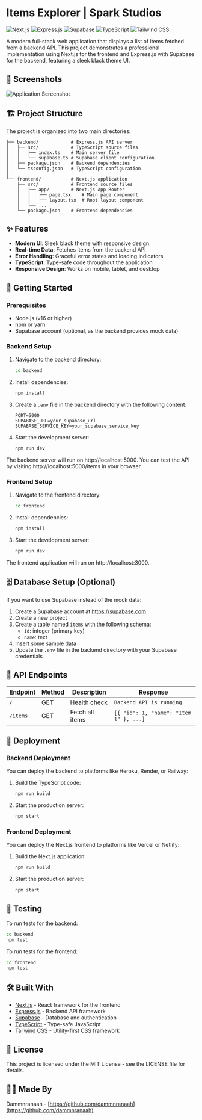 # Items Explorer | Spark Studios

![Next.js](https://img.shields.io/badge/Next.js-black?style=for-the-badge&logo=next.js&logoColor=white)
![Express.js](https://img.shields.io/badge/Express.js-000000?style=for-the-badge&logo=express&logoColor=white)
![Supabase](https://img.shields.io/badge/Supabase-3ECF8E?style=for-the-badge&logo=supabase&logoColor=white)
![TypeScript](https://img.shields.io/badge/TypeScript-007ACC?style=for-the-badge&logo=typescript&logoColor=white)
![Tailwind CSS](https://img.shields.io/badge/Tailwind_CSS-38B2AC?style=for-the-badge&logo=tailwind-css&logoColor=white)

A modern full-stack web application that displays a list of items fetched from a backend API. This project demonstrates a professional implementation using Next.js for the frontend and Express.js with Supabase for the backend, featuring a sleek black theme UI.

## 📸 Screenshots

![Application Screenshot](https://via.placeholder.com/800x400?text=Items+Explorer+Screenshot)

## 🏗️ Project Structure

The project is organized into two main directories:

```
├── backend/            # Express.js API server
│   ├── src/            # TypeScript source files
│   │   ├── index.ts    # Main server file
│   │   └── supabase.ts # Supabase client configuration
│   ├── package.json    # Backend dependencies
│   └── tsconfig.json   # TypeScript configuration
│
└── frontend/           # Next.js application
    ├── src/            # Frontend source files
    │   ├── app/        # Next.js App Router
    │   │   ├── page.tsx    # Main page component
    │   │   └── layout.tsx  # Root layout component
    │   └── ...
    └── package.json    # Frontend dependencies
```

## ✨ Features

- **Modern UI**: Sleek black theme with responsive design
- **Real-time Data**: Fetches items from the backend API
- **Error Handling**: Graceful error states and loading indicators
- **TypeScript**: Type-safe code throughout the application
- **Responsive Design**: Works on mobile, tablet, and desktop

## 🚀 Getting Started

### Prerequisites

- Node.js (v16 or higher)
- npm or yarn
- Supabase account (optional, as the backend provides mock data)

### Backend Setup

1. Navigate to the backend directory:
   ```bash
   cd backend
   ```

2. Install dependencies:
   ```bash
   npm install
   ```

3. Create a `.env` file in the backend directory with the following content:
   ```
   PORT=5000
   SUPABASE_URL=your_supabase_url
   SUPABASE_SERVICE_KEY=your_supabase_service_key
   ```

4. Start the development server:
   ```bash
   npm run dev
   ```

The backend server will run on http://localhost:5000. You can test the API by visiting http://localhost:5000/items in your browser.

### Frontend Setup

1. Navigate to the frontend directory:
   ```bash
   cd frontend
   ```

2. Install dependencies:
   ```bash
   npm install
   ```

3. Start the development server:
   ```bash
   npm run dev
   ```

The frontend application will run on http://localhost:3000.

## 🗄️ Database Setup (Optional)

If you want to use Supabase instead of the mock data:

1. Create a Supabase account at https://supabase.com
2. Create a new project
3. Create a table named `items` with the following schema:
   - `id`: integer (primary key)
   - `name`: text
4. Insert some sample data
5. Update the `.env` file in the backend directory with your Supabase credentials

## 🔌 API Endpoints

| Endpoint | Method | Description | Response |
|----------|--------|-------------|----------|
| `/` | GET | Health check | `Backend API is running` |
| `/items` | GET | Fetch all items | `[{ "id": 1, "name": "Item 1" }, ...]` |

## 🚢 Deployment

### Backend Deployment

You can deploy the backend to platforms like Heroku, Render, or Railway:

1. Build the TypeScript code:
   ```bash
   npm run build
   ```

2. Start the production server:
   ```bash
   npm start
   ```

### Frontend Deployment

You can deploy the Next.js frontend to platforms like Vercel or Netlify:

1. Build the Next.js application:
   ```bash
   npm run build
   ```

2. Start the production server:
   ```bash
   npm start
   ```

## 🧪 Testing

To run tests for the backend:

```bash
cd backend
npm test
```

To run tests for the frontend:

```bash
cd frontend
npm test
```

## 🛠️ Built With

- [Next.js](https://nextjs.org/) - React framework for the frontend
- [Express.js](https://expressjs.com/) - Backend API framework
- [Supabase](https://supabase.com/) - Database and authentication
- [TypeScript](https://www.typescriptlang.org/) - Type-safe JavaScript
- [Tailwind CSS](https://tailwindcss.com/) - Utility-first CSS framework

## 📝 License

This project is licensed under the MIT License - see the LICENSE file for details.

## 👨‍💻 Made By

Dammnranaah - [https://github.com/dammnranaah](https://github.com/dammnranaah)
